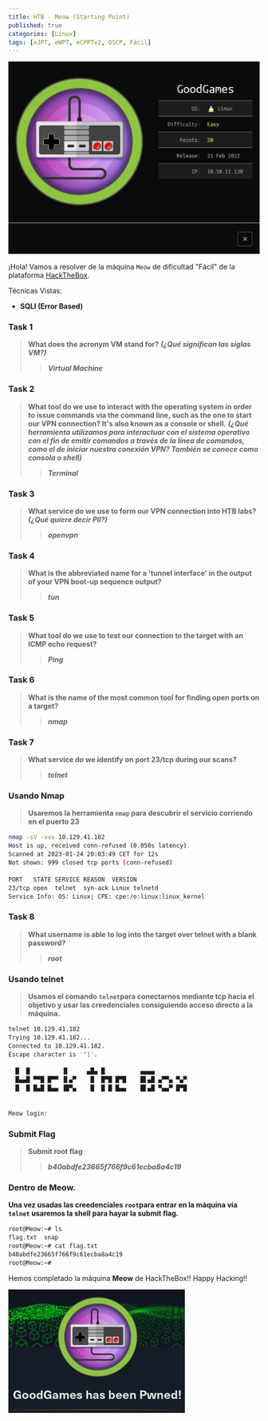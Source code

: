 ```yaml
---
title: HTB - Meow (Starting Point)
published: true
categories: [Linux]
tags: [eJPT, eWPT, eCPPTv2, OSCP, Fácil]
---
```


<img src="/assets/HTB/GoodGames/goodgames.png">

¡Hola!
Vamos a resolver de la máquina `Meow` de dificultad "Fácil" de la plataforma [HackTheBox](https://hackthebox.com/).

Técnicas Vistas: 

- **SQLI (Error Based)**




### Task 1

>**What does the acronym VM stand for?** ___(**¿Qué significan las siglas VM?**)___
>
>> ***Virtual Machine***



### Task 2

>**What tool do we use to interact with the operating system in order to issue commands via the command line, such as the one to start our VPN connection? It's also known as a console or shell.** ___(**¿Qué herramienta utilizamos para interactuar con el sistema operativo con el fin de emitir comandos a través de la línea de comandos, como el de iniciar nuestra conexión VPN? También se conoce como consola o shell**)___
>
>> ***Terminal***


### Task 3

>**What service do we use to form our VPN connection into HTB labs?** ___(**¿Qué quiere decir PII?**)___
>
>> ***openvpn***

### Task 4

>**What is the abbreviated name for a 'tunnel interface' in the output of your VPN boot-up sequence output?**
>
>> ***tun***

### Task 5 

>**What tool do we use to test our connection to the target with an ICMP echo request?**
>
>> ***Ping***

### Task 6 

>**What is the name of the most common tool for finding open ports on a target?**
>
>> ***nmap***


### Task 7 

>**What service do we identify on port 23/tcp during our scans?**
>
>> ***telnet***

### Usando Nmap

> **Usaremos la herramienta ```nmap``` para descubrir el servicio corriendo en el puerto 23**
```bash
nmap -sV -vvv 10.129.41.182
Host is up, received conn-refused (0.050s latency).
Scanned at 2023-01-24 20:03:49 CET for 12s
Not shown: 999 closed tcp ports (conn-refused)

PORT   STATE SERVICE REASON  VERSION
23/tcp open  telnet  syn-ack Linux telnetd
Service Info: OS: Linux; CPE: cpe:/o:linux:linux_kernel
```
### Task 8

>**What username is able to log into the target over telnet with a blank password?**
>
>> ***root***

### Usando telnet
> **Usamos el comando ```telnet```para conectarnos mediante tcp hacia el objetivo y usar las creedenciales consiguiendo acceso directo a la máquina.**
```bash
telnet 10.129.41.182   
Trying 10.129.41.182...
Connected to 10.129.41.182.
Escape character is '^]'.

  █  █         ▐▌     ▄█▄ █          ▄▄▄▄
  █▄▄█ ▀▀█ █▀▀ ▐▌▄▀    █  █▀█ █▀█    █▌▄█ ▄▀▀▄ ▀▄▀
  █  █ █▄█ █▄▄ ▐█▀▄    █  █ █ █▄▄    █▌▄█ ▀▄▄▀ █▀█


Meow login:
```

### Submit Flag

>**Submit root flag**
>
>> ***b40abdfe23665f766f9c61ecba8a4c19***

### Dentro de Meow.
**Una vez usadas las creedenciales ```root```para entrar en la máquina vía ```telnet``` usaremos la shell para hayar la submit flag.**

```bash
root@Meow:~# ls
flag.txt  snap
root@Meow:~# cat flag.txt 
b40abdfe23665f766f9c61ecba8a4c19
root@Meow:~# 
```

Hemos completado la máquina **Meow** de HackTheBox!! Happy Hacking!!

<img src="/assets/HTB/GoodGames/pwned.png">
